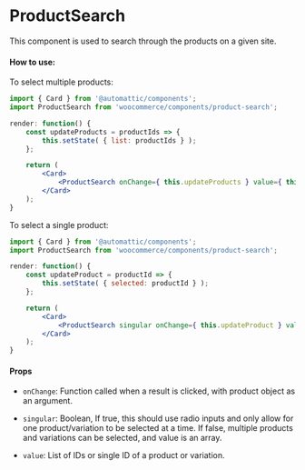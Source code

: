 # ProductSearch

This component is used to search through the products on a given site.

#### How to use:

To select multiple products:

```jsx
import { Card } from '@automattic/components';
import ProductSearch from 'woocommerce/components/product-search';

render: function() {
	const updateProducts = productIds => {
		this.setState( { list: productIds } );
	};

	return (
		<Card>
			<ProductSearch onChange={ this.updateProducts } value={ this.state.list } />
		</Card>
	);
}
```

To select a single product:

```jsx
import { Card } from '@automattic/components';
import ProductSearch from 'woocommerce/components/product-search';

render: function() {
	const updateProduct = productId => {
		this.setState( { selected: productId } );
	};

	return (
		<Card>
			<ProductSearch singular onChange={ this.updateProduct } value={ this.state.selected } />
		</Card>
	);
}
```

#### Props

- `onChange`: Function called when a result is clicked, with product object as an argument.

- `singular`: Boolean, If true, this should use radio inputs and only allow for one product/variation to be selected at a time. If false, multiple products and variations can be selected, and value is an array.

- `value`: List of IDs or single ID of a product or variation.
